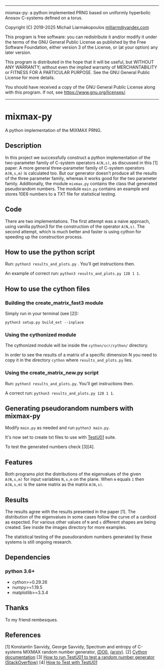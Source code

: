________________________________________________________________________
mixmax-py: a python implemented PRNG based on uniformly hyperbolic Anosov C-systems defined on a torus.

Copyright (C) 2019-2025  Michail Liarmakopoulos <mlliarm@yandex.com>

This program is free software: you can redistribute it and/or modify
it under the terms of the GNU General Public License as published by
the Free Software Foundation, either version 3 of the License, or
(at your option) any later version.

This program is distributed in the hope that it will be useful,
but WITHOUT ANY WARRANTY; without even the implied warranty of
MERCHANTABILITY or FITNESS FOR A PARTICULAR PURPOSE.  See the
GNU General Public License for more details.

You should have received a copy of the GNU General Public License
along with this program.  If not, see <https://www.gnu.org/licenses/>.
________________________________________________________________________

# mixmax-py
A python implementation of the MIXMAX PRNG.

## Description
In this project we successfully construct a python implementation of the two-parameter family of C-system operators `A(N,s)`, as discussed in this [1] paper. A more general three-parameter family of C-system operators `A(N,s,m)` is calculated too. But our generator doesn't produce all the results of the three parameter family, whereas it works good for the two parameter family. Additionally, the module `mixmax.py` contains the class that generated pseudorandom numbers. The module `main.py` contains an example and stores 10E6 numbers to a TXT file for statistical testing.

## Code
There are two implementations. The first attempt was a naive approach, using vanilla python3 for the construction of the operator `A(N,s)`. The second attempt, which is much better and faster is using cython for speeding up the construction process.

## How to use the python script
Run: `python3 results_and_plots.py` . You'll get instructions then.

An example of correct run: `python3 results_and_plots.py 128 1 1`. 

## How to use the cython files

### Building the create_matrix_fast3 module

Simply run in your terminal (see [2]):

`python3 setup.py build_ext --inplace`

### Using the cythonized module

The cythonized module will be inside the `cython/scr/cython/` directory.

In order to see the results of a matrix of a specific dimension N you need to copy it in the directory  `cython` where `results_and_plots.py` lies.

### Using the create_matrix_new.py script
Run: `python3 results_and_plots.py`. You'll get instructions then.

A correct run: `python3 results_and_plots.py 128 1 1`.

## Generating pseudorandom numbers with mixmax-py

Modify `main.py` as needed and run `python3 main.py`.

It's now set to create txt files to use with [TestU01](https://simul.iro.umontreal.ca/testu01/tu01.html) suite.

To test the generated numbers check [3][4].

## Features
Both programs plot the distributions of the eigenvalues of the given `A(N,s,m)` for input variables `N,s,m` on the plane.
When `m` equals `1` then `A(N,s,m)` is the same matrix as the matrix `A(N,s)`.

## Results
The results agree with the results presented in the paper [1]. The distribution of the eigenvalues in some cases follow the curve of a cardioid as expected. For various other values of `N` and `s` different shapes are being created. See inside the images directory for more examples.

The statistical testing of the pseudorandom numbers generated by these systems is still ongoing research.

## Dependencies

### python 3.6+
* cython>=0.29.26
* numpy>=1.19.5
* matplotlib>=3.3.4

## Thanks
To my friend rembesques.

## References
[1] Konstantin Savvidy, George Savvidy, Spectrum and entropy of C-systems MIXMAX random number
generator, [(DOI)](https://doi.org/10.1016/j.chaos.2016.05.003), [(arxiv)](https://arxiv.org/abs/1510.06274).
[2] [Cython documentation](https://cython.readthedocs.io/en/latest/src/tutorial/cython_tutorial.html)
[3] [How to run TestU01 to test a random number generator (StackOverflow)](https://stackoverflow.com/questions/65403695/how-to-run-testu01-to-test-a-random-number-generator)
[4] [How to Test with TestU01](https://www.pcg-random.org/posts/how-to-test-with-testu01.html)